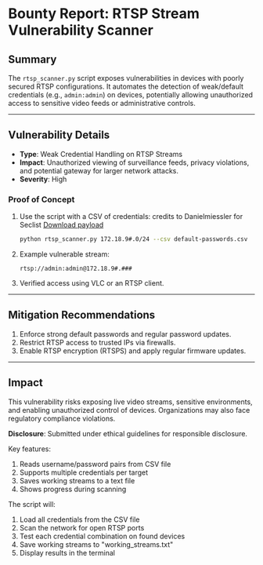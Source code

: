 
# Bounty Report: RTSP Stream Vulnerability Scanner

## Summary  
The `rtsp_scanner.py` script exposes vulnerabilities in devices with poorly secured RTSP configurations. It automates the detection of weak/default credentials (e.g., `admin:admin`) on devices, potentially allowing unauthorized access to sensitive video feeds or administrative controls.

---

## Vulnerability Details  
- **Type**: Weak Credential Handling on RTSP Streams  
- **Impact**: Unauthorized viewing of surveillance feeds, privacy violations, and potential gateway for larger network attacks.  
- **Severity**: High  

### Proof of Concept  
1. Use the script with a CSV of credentials: 
   credits to Danielmiessler for Seclist [Download payload](https://github.com/danielmiessler/SecLists/blob/master/Passwords/Default-Credentials/default-passwords.csv)
   ```bash
   python rtsp_scanner.py 172.18.9#.0/24 --csv default-passwords.csv
   ```  
2. Example vulnerable stream:  
   ```
   rtsp://admin:admin@172.18.9#.###
   ```  
3. Verified access using VLC or an RTSP client.  

---

## Mitigation Recommendations  
1. Enforce strong default passwords and regular password updates.  
2. Restrict RTSP access to trusted IPs via firewalls.  
3. Enable RTSP encryption (RTSPS) and apply regular firmware updates.  

---

## Impact  
This vulnerability risks exposing live video streams, sensitive environments, and enabling unauthorized control of devices. Organizations may also face regulatory compliance violations.  

**Disclosure**: Submitted under ethical guidelines for responsible disclosure.

Key features:

1. Reads username/password pairs from CSV file
2. Supports multiple credentials per target
3. Saves working streams to a text file
4. Shows progress during scanning

The script will:

1. Load all credentials from the CSV file
2. Scan the network for open RTSP ports
3. Test each credential combination on found devices
4. Save working streams to "working_streams.txt"
5. Display results in the terminal
